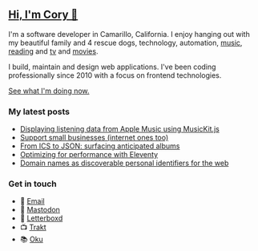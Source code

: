 ## [Hi, I'm Cory 👋](https://coryd.dev)

I'm a software developer in Camarillo, California. I enjoy hanging out with my beautiful family and 4 rescue dogs, technology, automation, <a href="https://www.last.fm/user/cdme_" target="_blank" rel="noopener noreferrer">music</a>, <a href="https://oku.club/user/cory" target="_blank" rel="noopener noreferrer">reading</a> and <a href="https://trakt.tv/users/cdransf" target="_blank" rel="noopener noreferrer">tv</a> and <a href="https://letterboxd.com/cdme" target="_blank" rel="noopener noreferrer">movies</a>.

I build, maintain and design web applications. I've been coding professionally since 2010 with a focus on frontend technologies.

[See what I'm doing now.](https://coryd.dev/now)

### My latest posts
<!-- BLOGPOSTS:START -->
- [Displaying listening data from Apple Music using MusicKit.js](https://coryd.dev/posts/2023/displaying-listening-data-from-apple-music-using-musickit/)
- [Support small businesses (internet ones too)](https://coryd.dev/posts/2023/support-small-businesses-internet-ones-too/)
- [From ICS to JSON: surfacing anticipated albums](https://coryd.dev/posts/2023/from-ics-to-json-surfacing-anticipated-albums/)
- [Optimizing for performance with Eleventy](https://coryd.dev/posts/2023/optimizing-for-performance-with-eleventy/)
- [Domain names as discoverable personal identifiers for the web](https://coryd.dev/posts/2023/domain-names-as-discoverable-personal-identifiers-for-the-web/)
<!-- BLOGPOSTS:END -->

### Get in touch

- 📧 [Email](mailto:hi@coryd.dev)
- 🐘 [Mastodon](https://social.lol/@cory)
- 🎥 [Letterboxd](https://letterboxd.com/cdme)
- 📺 [Trakt](https://trakt.tv/users/cdransf)
- 📚 [Oku](https://oku.club/user/cory)
